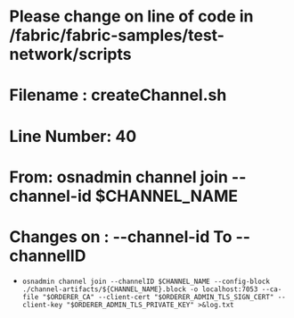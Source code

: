 # Please change on line of code in /fabric/fabric-samples/test-network/scripts
# Filename : createChannel.sh
# Line Number: 40

# From: osnadmin channel join --channel-id $CHANNEL_NAME

# Changes on : --channel-id To --channelID

* `osnadmin channel join --channelID $CHANNEL_NAME --config-block ./channel-artifacts/${CHANNEL_NAME}.block -o localhost:7053 --ca-file "$ORDERER_CA" --client-cert "$ORDERER_ADMIN_TLS_SIGN_CERT" --client-key "$ORDERER_ADMIN_TLS_PRIVATE_KEY" >&log.txt`
